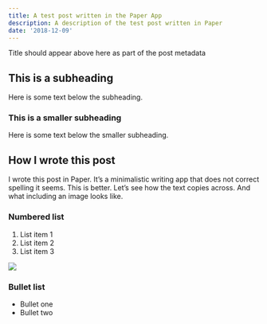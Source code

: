 ```yaml
---
title: A test post written in the Paper App
description: A description of the test post written in Paper
date: '2018-12-09'
---
```

Title should appear above here as part of the post metadata

## This is a subheading
Here is some text below the subheading.

### This is a smaller subheading
Here is some text below the smaller subheading.

## How I wrote this post
I wrote this post in Paper. It’s a minimalistic writing app that does not correct spelling it seems. This is better. Let’s see how the text copies across. And what including an image looks like.

### Numbered list
1. List item 1
2. List item 2
3. List item 3

<image src="https://assets.pernod-ricard.com/uk/media_images/test.jpg" />

### Bullet list
- Bullet one
- Bullet two